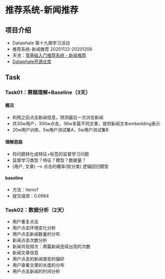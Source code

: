 # 推荐系统-新闻推荐
## 项目介绍
* Datawhale 第十九期学习活动
* 推荐系统-新闻推荐 20201122-20201206
* 天池：[零基础入门推荐系统 - 新闻推荐](https://tianchi.aliyun.com/competition/entrance/531842/introduction)
* [Datawhale开源仓库](https://github.com/datawhalechina/team-learning-rs/tree/master/RecommandNews)

## Task

### Task01：赛题理解+Baseline（3天）
#### 概况
* 利用之前点击新闻信息，预测最后一次浏览新闻
* 共30w用户，300w点击，36w多篇不同文章，提供新闻文本embedding表示
* 20w用户训练，5w用户测试集A，5w用户测试集B
#### 理解思路
* 将问题转化成特征+标签的监督学习问题
* 监督学习类型？特征？模型？数据量？
* (用户, 文章) --> 点击的概率(软分类) 逻辑回归模型
#### baseline
* 方法：itemcf
* 提交成绩：0.0984

### Task02：数据分析（2天）
* 用户重复点击
* 用户点击环境变化分析
* 用户点击新闻数量的分布
* 新闻点击次数分析
* 新闻共现频次：两篇新闻连续出现的次数
* 新闻文章信息
* 用户点击的新闻类型的偏好
* 用户查看文章的长度的分布
* 用户点击新闻的时间分析
